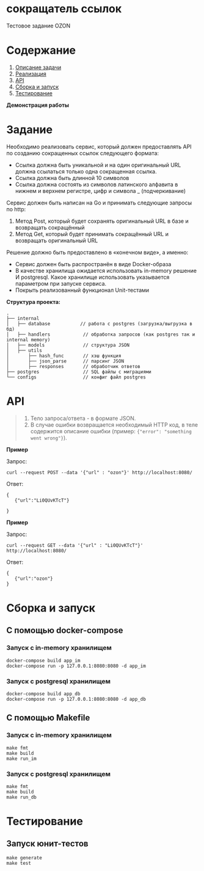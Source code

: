# сокращатель ссылок
Тестовое задание OZON

<!-- ToC start -->
# Содержание

1. [Описание задачи](#Описание-задачи)
1. [Реализация](#Реализация)
1. [API](#API)
1. [Сборка и запуск](#Сборка-и-запуск)
1. [Тестирование](#Тестирование)
<!-- ToC end -->

**Демонстрация работы**


# Задание

Необходимо реализовать сервис, который должен предоставлять API по созданию сокращенных ссылок следующего формата:
- Ссылка должна быть уникальной и на один оригинальный URL должна ссылаться только одна сокращенная ссылка.
- Ссылка должна быть длинной 10 символов
- Ссылка должна состоять из символов латинского алфавита в нижнем и верхнем регистре, цифр и символа _ (подчеркивание)


Сервис должен быть написан на Go и принимать следующие запросы по http:
1. Метод Post, который будет сохранять оригинальный URL в базе и возвращать сокращённый
2. Метод Get, который будет принимать сокращённый URL и возвращать оригинальный URL

Решение должно быть предоставлено в «конечном виде», а именно:
- Сервис должен быть распространён в виде Docker-образа
- В качестве хранилища ожидается использовать in-memory решение И postgresql. Какое хранилище использовать указывается параметром при запуске сервиса.
- Покрыть реализованный функционал Unit-тестами


**Структура проекта:**
```
.
├── internal
│   ├── database           // работа с postgres (загрузка/выгрузка в бд)
│   ├── handlers         	// обработка запросов (как postgres так и internal memory)
│   ├── models           	// структура JSON
│   ├── utils
│       ├── hash_func    	// хэш функция
│       ├── json_parse    	// парсинг JSON
│       ├── responses    	// обработчик ответов
├── postgres            	// SQL файлы с миграциями
└── configs             	// конфиг файл postgres
```

# API

> 1) Тело запроса/ответа - в формате JSON.
> 2) В случае ошибки возвращается необходимый HTTP код, в теле содержится описание ошибки (пример: ```{"error": "something went wrong"}```).

**Пример**

Запрос:

```
curl --request POST --data '{"url" : "ozon"}' http://localhost:8080/
```

Ответ:

```
{
   {"url":"Li0QUvKTcT"}

}
```


**Пример**

Запрос:

```
curl --request GET --data '{"url" : "Li0QUvKTcT"}' http://localhost:8080/
```

Ответ:

```
{
   {"url":"ozon"}
}
```

# Сборка и запуск
## С помощью docker-compose
### Запуск с in-memory хранилищем
```
docker-compose build app_im
docker-compose run -p 127.0.0.1:8080:8080 -d app_im
```
### Запуск с postgresql хранилищем
```
docker-compose build app_db
docker-compose run -p 127.0.0.1:8080:8080 -d app_db
```

## С помощью Makefile
### Запуск с in-memory хранилищем
```
make fmt
make build
make run_im
```
### Запуск с postgresql хранилищем
```
make fmt
make build
make run_db
```

# Тестирование
## Запуск юнит-тестов
```
make generate
make test
```
